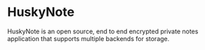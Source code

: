 # HuskyNote

HuskyNote is an open source, end to end encrypted private notes application that supports multiple backends for storage. 